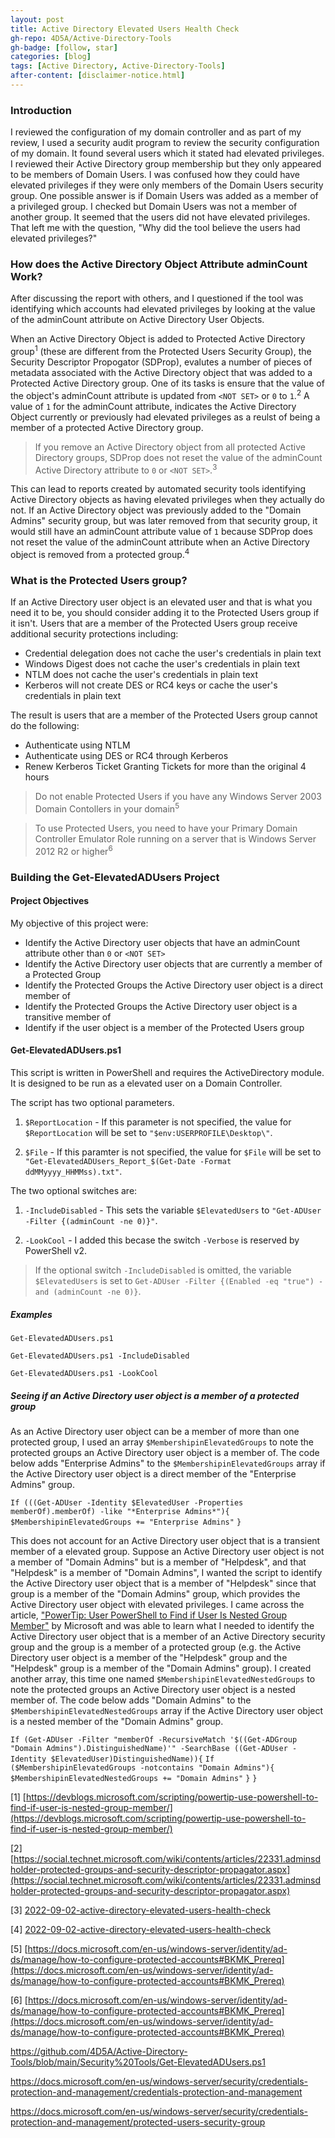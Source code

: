 ```yaml
---
layout: post
title: Active Directory Elevated Users Health Check
gh-repo: 4D5A/Active-Directory-Tools
gh-badge: [follow, star]
categories: [blog]
tags: [Active Directory, Active-Directory-Tools]
after-content: [disclaimer-notice.html]
---
```

### Introduction
I reviewed the configuration of my domain controller and as part of my review, I used a security audit program to review the security configuration of my domain. It found several users which it stated had elevated privileges. I reviewed their Active Directory group membership but they only appeared to be members of Domain Users. I was confused how they could have elevated privileges if they were only members of the Domain Users security group. One possible answer is if Domain Users was added as a member of a privileged group. I checked but Domain Users was not a member of another group. It seemed that the users did not have elevated privileges. That left me with the question, "Why did the tool believe the users had elevated privileges?"

### How does the Active Directory Object Attribute adminCount Work?
After discussing the report with others, and I questioned if the tool was identifying which accounts had elevated privileges by looking at the value of the adminCount attribute on Active Directory User Objects.

When an Active Directory Object is added to Protected Active Directory group<sup>1</sup> (these are different from the Protected Users Security Group), the Security Descriptor Propogator (SDProp), evalutes a number of pieces of metadata associated with the Active Directory object that was added to a Protected Active Directory group. One of its tasks is ensure that the value of the object's adminCount attribute is updated from ```<NOT SET>``` or ```0``` to ```1```.<sup>2</sup> A value of ```1``` for the adminCount attribute, indicates the Active Directory Object currently or previously had elevated privileges as a reulst of being a member of a protected Active Directory group.

> If you remove an Active Directory object from all protected Active Directory groups, SDProp does not reset the value of the adminCount Active Directory attribute to ```0``` or ```<NOT SET>```.<sup>3</sup>

This can lead to reports created by automated security tools identifying Active Directory objects as having elevated privileges when they actually do not. If an Active Directory object was previously added to the "Domain Admins" security group, but was later removed from that security group, it would still have an adminCount attribute value of ```1``` because SDProp does not reset the value of the adminCount attribute when an Active Directory object is removed from a protected group.<sup>4</sup>

### What is the Protected Users group?
If an Active Directory user object is an elevated user and that is what you need it to be, you should consider adding it to the Protected Users group if it isn't. Users that are a member of the Protected Users group receive additional security protections including:

* Credential delegation does not cache the user's credentials in plain text
* Windows Digest does not cache the user's credentials in plain text
* NTLM does not cache the user's credentials in plain text
* Kerberos will not create DES or RC4 keys or cache the user's credentials in plain text

The result is users that are a member of the Protected Users group cannot do the following:

* Authenticate using NTLM
* Authenticate using DES or RC4 through Kerberos
* Renew Kerberos Ticket Granting Tickets for more than the original 4 hours

> Do not enable Protected Users if you have any Windows Server 2003 Domain Contollers in your domain<sup>5</sup>

> To use Protected Users, you need to have your Primary Domain Controller Emulator Role running on a server that is Windows Server 2012 R2 or higher<sup>6</sup>

### Building the Get-ElevatedADUsers Project

#### Project Objectives
My objective of this project were:

* Identify the Active Directory user objects that have an adminCount attribute other than ```0``` or ```<NOT SET>```
* Identify the Active Directory user objects that are currently a member of a Protected Group
* Identify the Protected Groups the Active Directory user object is a direct member of
* Identify the Protected Groups the Active Directory user object is a transitive member of
* Identify if the user object is a member of the Protected Users group

#### Get-ElevatedADUsers.ps1
This script is written in PowerShell and requires the ActiveDirectory module. It is designed to be run as a elevated user on a Domain Controller.

The script has two optional parameters.

1. ```$ReportLocation``` - If this parameter is not specified, the value for ```$ReportLocation``` will be set to ```"$env:USERPROFILE\Desktop\"```.

2. ```$File``` - If this paramter is not specified, the value for ```$File``` will be set to ```"Get-ElevatedADUsers_Report_$(Get-Date -Format ddMMyyyy_HHMMss).txt"```.

The two optional switches are:

1. ```-IncludeDisabled``` - This sets the variable ```$ElevatedUsers``` to ```"Get-ADUser -Filter {(adminCount -ne 0)}"```.

2. ```-LookCool``` - I added this becase the switch ```-Verbose``` is reserved by PowerShell v2.

> If the optional switch ```-IncludeDisabled``` is omitted, the variable ```$ElevatedUsers``` is set to ```Get-ADUser -Filter {(Enabled -eq "true") -and (adminCount -ne 0)}```.

##### Examples
```Get-ElevatedADUsers.ps1```

```Get-ElevatedADUsers.ps1 -IncludeDisabled```

```Get-ElevatedADUsers.ps1 -LookCool```

##### Seeing if an Active Directory user object is a member of a protected group
As an Active Directory user object can be a member of more than one protected group, I used an array ```$MembershipinElevatedGroups``` to note the protected groups an Active Directory user object is a member of. The code below adds "Enterprise Admins" to the ```$MembershipinElevatedGroups``` array if the Active Directory user object is a direct member of the "Enterprise Admins" group.

```If (((Get-ADUser -Identity $ElevatedUser -Properties memberOf).memberOf) -like "*Enterprise Admins*"){```
        ```$MembershipinElevatedGroups += "Enterprise Admins"```
    ```}```

This does not account for an Active Directory user object that is a transient member of a elevated group. Suppose an Active Directory user object is not a member of "Domain Admins" but is a member of "Helpdesk", and that "Helpdesk" is a member of "Domain Admins", I wanted the script to identify the Active Directory user object that is a member of "Helpdesk" since that group is a member of the "Domain Admins" group, which provides the Active Directory user object with elevated privileges. I came across the article, ["PowerTip: User PowerShell to Find if User Is Nested Group Member"](https://devblogs.microsoft.com/scripting/powertip-use-powershell-to-find-if-user-is-nested-group-member/) by Microsoft and was able to learn what I needed to identify the Active Directory user object that is a member of an Active Directory security group and the group is a member of a protected group (e.g. the Active Directory user object is a member of the "Helpdesk" group and the "Helpdesk" group is a member of the "Domain Admins" group). I created another array, this time one named ```$MembershipinElevatedNestedGroups``` to note the protected groups an Active Directory user object is a nested member of. The code below adds "Domain Admins" to the ```$MembershipinElevatedNestedGroups``` array if the Active Directory user object is a nested member of the "Domain Admins" group.

```If (Get-ADUser -Filter "memberOf -RecursiveMatch '$((Get-ADGroup "Domain Admins").DistinguishedName)'" -SearchBase ((Get-ADUser -Identity $ElevatedUser)DistinguishedName)){```
        ```If ($MembershipinElevatedGroups -notcontains "Domain Admins"){```
            ```$MembershipinElevatedNestedGroups += "Domain Admins"```
        ```}```
    ```}```








[1] [https://devblogs.microsoft.com/scripting/powertip-use-powershell-to-find-if-user-is-nested-group-member/](https://devblogs.microsoft.com/scripting/powertip-use-powershell-to-find-if-user-is-nested-group-member/)

[2] [https://social.technet.microsoft.com/wiki/contents/articles/22331.adminsdholder-protected-groups-and-security-descriptor-propagator.aspx](https://social.technet.microsoft.com/wiki/contents/articles/22331.adminsdholder-protected-groups-and-security-descriptor-propagator.aspx)

[3] [2022-09-02-active-directory-elevated-users-health-check](2022-09-02-active-directory-elevated-users-health-check)

[4] [2022-09-02-active-directory-elevated-users-health-check](2022-09-02-active-directory-elevated-users-health-check)

[5] [https://docs.microsoft.com/en-us/windows-server/identity/ad-ds/manage/how-to-configure-protected-accounts#BKMK_Prereq](https://docs.microsoft.com/en-us/windows-server/identity/ad-ds/manage/how-to-configure-protected-accounts#BKMK_Prereq)

[6] [https://docs.microsoft.com/en-us/windows-server/identity/ad-ds/manage/how-to-configure-protected-accounts#BKMK_Prereq](https://docs.microsoft.com/en-us/windows-server/identity/ad-ds/manage/how-to-configure-protected-accounts#BKMK_Prereq)


https://github.com/4D5A/Active-Directory-Tools/blob/main/Security%20Tools/Get-ElevatedADUsers.ps1

https://docs.microsoft.com/en-us/windows-server/security/credentials-protection-and-management/credentials-protection-and-management

https://docs.microsoft.com/en-us/windows-server/security/credentials-protection-and-management/protected-users-security-group